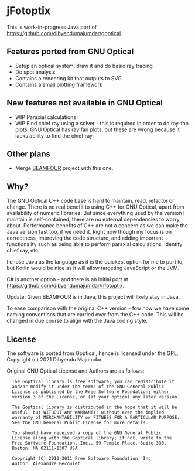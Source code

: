 # jFotoptix

This is work-in-progress Java port of https://github.com/dibyendumajumdar/goptical.

## Features ported from GNU Optical

* Setup an optical system, draw it and do basic ray tracing
* Do spot analysis 
* Contains a rendering kit that outputs to SVG
* Contains a small plotting framework

## New features not available in GNU Optical

* WIP Paraxial calculations
* WIP Find chief ray using a solver - this is required in order to do ray-fan plots. 
  GNU Optical has ray fan plots, but these are wrong because it lacks ability to find the
  chief ray.

## Other plans

* Merge [BEAMFOUR](https://github.com/dibyendumajumdar/BeamFour) project with this one.

## Why?

The GNU Optical C++ code base is hard to maintain, read, refactor or change.
There is no real benefit to using C++ for GNU Optical, apart from availability of numeric libraries. 
But since everything used by the version I maintain is self-contained, there are no external dependencies
to worry about. Performance benefits of C++ are not a concern as we can make the Java version
fast too, if we need it. Right now though my focus is on correctness, improving the code structure, and
adding important functionality such as being able to perform paraxial calculations, identify chief ray,
etc.

I chose Java as the language as it is the quickest option for me to 
port to, but Kotlin would be nice as it will allow targeting JavaScript or the JVM.

C# is another option - and there is an initial port at https://github.com/dibyendumajumdar/nfotoptix.

Update: Given BEAMFOUR is in Java, this project will likely stay in Java.

To ease comparison with the original C++ version - fow now we have some naming conventions that are carried over from the C++ code. This will be changed
in due course to align with the Java coding style.

## License

The software is ported from Goptical, hence is licensed under the GPL.
Copyright (c) 2021 Dibyendu Majumdar

Original GNU Optical License and Authors are as follows:

      The Goptical library is free software; you can redistribute it
      and/or modify it under the terms of the GNU General Public
      License as published by the Free Software Foundation; either
      version 3 of the License, or (at your option) any later version.

      The Goptical library is distributed in the hope that it will be
      useful, but WITHOUT ANY WARRANTY; without even the implied
      warranty of MERCHANTABILITY or FITNESS FOR A PARTICULAR PURPOSE.
      See the GNU General Public License for more details.

      You should have received a copy of the GNU General Public
      License along with the Goptical library; if not, write to the
      Free Software Foundation, Inc., 59 Temple Place, Suite 330,
      Boston, MA 02111-1307 USA

      Copyright (C) 2010-2011 Free Software Foundation, Inc
      Author: Alexandre Becoulet


